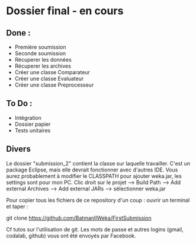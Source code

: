 # Dossier final - en cours

## Done :

- Première soumission
- Seconde soumission
- Récuperer les données
- Récuperer les archives
- Créer une classe Comparateur
- Créer une classe Evaluateur
- Créer une classe Preprocesseur

## To Do :

- Intégration
- Dossier papier
- Tests unitaires

## Divers

Le dossier "submission_2" contient la classe sur laquelle travailler.
C'est un package Eclipse, mais elle devrait fonctionner avec d'autres IDE.
Vous aurez probablement à modifier le CLASSPATH pour ajouter weka.jar, les settings sont pour mon PC.
Clic droit sur le projet --> Build Path --> Add external Archives --> Add external JARs --> sélectionner weka.jar

Pour copier tous les fichiers de ce repository d'un coup : ouvrir un terminal et taper :

git clone https://github.com/BatmanIIWeka/FirstSubmission

Cf tutos sur l'utilisation de git.
Les mots de passe et autres logins (gmail, codalab, github) vous ont été envoyés par Facebook.